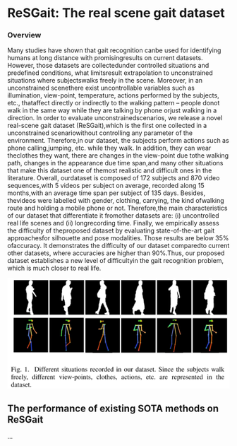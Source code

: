 # ReSGait: The real scene gait dataset

### Overview
Many  studies  have  shown  that  gait  recognition  canbe  used  for  identifying  humans  at  long  distance  with  promisingresults on current datasets. However, those datasets are collectedunder controlled situations and predefined conditions, what limitsresult  extrapolation  to  unconstrained  situations  where  subjectswalks  freely  in  the  scene.  Moreover,  in  an  unconstrained  scenethere  exist  uncontrollable  variables  such  as  illumination,  view-point, temperature, actions performed by the subjects, etc., thataffect  directly  or  indirectly  to  the  walking  pattern  –  people  donot  walk  in  the  same  way  while  they  are  talking  by  phone  orjust  walking  in  a  direction.  In  order  to  evaluate  unconstrainedscenarios,  we  release  a  novel  real-scene  gait  dataset  (ReSGait),which  is  the  first  one  collected  in  a  unconstrained  scenariowithout controlling any parameter of the environment. Therefore,in our dataset, the subjects perform actions such as phone calling,jumping,  etc.  while  they  walk.  In  addition,  they  can  wear  theclothes  they  want,  there  are  changes  in  the  view-point  due  tothe  walking  path,  changes  in  the  appearance  due  time  span,and  many  other  situations  that  make  this  dataset  one  of  themost  realistic  and  difficult  ones  in  the  literature.  Overall,  ourdataset  is  composed  of  172  subjects  and  870  video  sequences,with 5 videos per subject on average, recorded along 15 months,with an average time span per subject of 135 days. Besides, thevideos were labelled with gender, clothing, carrying, the kind ofwalking  route  and  holding  a  mobile  phone  or  not.  Therefore,the main characteristics of our dataset that differentiate it fromother  datasets  are:  (i)  uncontrolled  real  life  scenes  and  (ii)  longrecording time. Finally, we empirically assess the difficulty of theproposed  dataset  by  evaluating  state-of-the-art  gait  approachesfor silhouette and pose modalities. Those results are below 35% ofaccuracy. It demonstrates the difficulty of our dataset comparedto current other datasets, where accuracies are higher than 90%.Thus,  our  proposed  dataset  establishes  a  new  level  of  difficultyin the gait recognition problem, which is much closer to real life.

![dataset image](./image/image1.png)

## The performance of existing SOTA methods on ReSGait
...